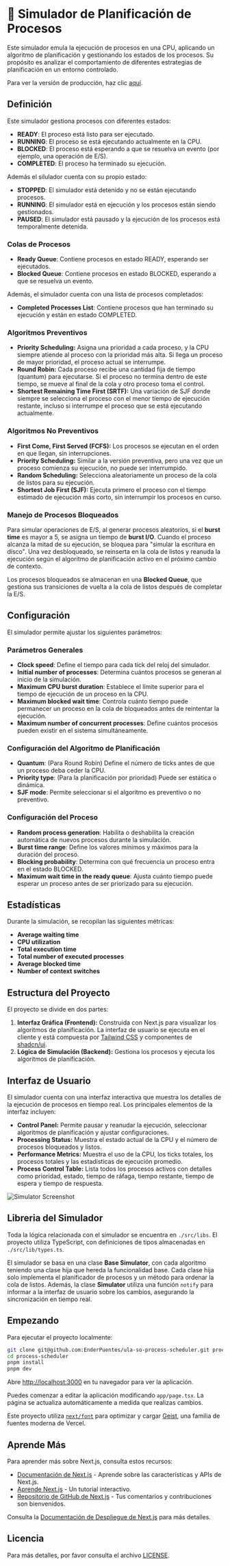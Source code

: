 # 👾 Simulador de Planificación de Procesos

Este simulador emula la ejecución de procesos en una CPU, aplicando un algoritmo de planificación y gestionando los estados de los procesos. Su propósito es analizar el comportamiento de diferentes estrategias de planificación en un entorno controlado.

Para ver la versión de producción, haz clic [aquí](https://ula-so-process-scheduler.vercel.app/).

## Definición

Este simulador gestiona procesos con diferentes estados:

- **READY**: El proceso está listo para ser ejecutado.
- **RUNNING**: El proceso se está ejecutando actualmente en la CPU.
- **BLOCKED**: El proceso está esperando a que se resuelva un evento (por ejemplo, una operación de E/S).
- **COMPLETED**: El proceso ha terminado su ejecución.

Además el silulador cuenta con su propio estado:

- **STOPPED**: El simulador está detenido y no se están ejecutando procesos.
- **RUNNING**: El simulador está en ejecución y los procesos están siendo gestionados.
- **PAUSED**: El simulador está pausado y la ejecución de los procesos está temporalmente detenida.

### Colas de Procesos

- **Ready Queue**: Contiene procesos en estado READY, esperando ser ejecutados.
- **Blocked Queue**: Contiene procesos en estado BLOCKED, esperando a que se resuelva un evento.

Además, el simulador cuenta con una lista de procesos completados:

- **Completed Processes List**: Contiene procesos que han terminado su ejecución y están en estado COMPLETED.

### Algoritmos Preventivos

- **Priority Scheduling:** Asigna una prioridad a cada proceso, y la CPU siempre atiende al proceso con la prioridad más alta. Si llega un proceso de mayor prioridad, el proceso actual se interrumpe.
- **Round Robin:** Cada proceso recibe una cantidad fija de tiempo (quantum) para ejecutarse. Si el proceso no termina dentro de este tiempo, se mueve al final de la cola y otro proceso toma el control.
- **Shortest Remaining Time First (SRTF):** Una variación de SJF donde siempre se selecciona el proceso con el menor tiempo de ejecución restante, incluso si interrumpe el proceso que se está ejecutando actualmente.

### Algoritmos No Preventivos

- **First Come, First Served (FCFS):** Los procesos se ejecutan en el orden en que llegan, sin interrupciones.
- **Priority Scheduling:** Similar a la versión preventiva, pero una vez que un proceso comienza su ejecución, no puede ser interrumpido.
- **Random Scheduling:** Selecciona aleatoriamente un proceso de la cola de listos para su ejecución.
- **Shortest Job First (SJF):** Ejecuta primero el proceso con el tiempo estimado de ejecución más corto, sin interrumpir los procesos en curso.

### Manejo de Procesos Bloqueados

Para simular operaciones de E/S, al generar procesos aleatorios, si el **burst time** es mayor a 5, se asigna un tiempo de **burst I/O**. Cuando el proceso alcanza la mitad de su ejecución, se bloquea para "simular la escritura en disco". Una vez desbloqueado, se reinserta en la cola de listos y reanuda la ejecución según el algoritmo de planificación activo en el próximo cambio de contexto.

Los procesos bloqueados se almacenan en una **Blocked Queue**, que gestiona sus transiciones de vuelta a la cola de listos después de completar la E/S.

## Configuración

El simulador permite ajustar los siguientes parámetros:

### Parámetros Generales

- **Clock speed**: Define el tiempo para cada tick del reloj del simulador.
- **Initial number of processes**: Determina cuántos procesos se generan al inicio de la simulación.
- **Maximum CPU burst duration**: Establece el límite superior para el tiempo de ejecución de un proceso en la CPU.
- **Maximum blocked wait time**: Controla cuánto tiempo puede permanecer un proceso en la cola de bloqueados antes de reintentar la ejecución.
- **Maximum number of concurrent processes**: Define cuántos procesos pueden existir en el sistema simultáneamente.

### Configuración del Algoritmo de Planificación

- **Quantum**: (Para Round Robin) Define el número de ticks antes de que un proceso deba ceder la CPU.
- **Priority type**: (Para la planificación por prioridad) Puede ser estática o dinámica.
- **SJF mode**: Permite seleccionar si el algoritmo es preventivo o no preventivo.

### Configuración del Proceso

- **Random process generation**: Habilita o deshabilita la creación automática de nuevos procesos durante la simulación.
- **Burst time range**: Define los valores mínimos y máximos para la duración del proceso.
- **Blocking probability**: Determina con qué frecuencia un proceso entra en el estado BLOCKED.
- **Maximum wait time in the ready queue**: Ajusta cuánto tiempo puede esperar un proceso antes de ser priorizado para su ejecución.

## Estadísticas

Durante la simulación, se recopilan las siguientes métricas:

- **Average waiting time**
- **CPU utilization**
- **Total execution time**
- **Total number of executed processes**
- **Average blocked time**
- **Number of context switches**

## Estructura del Proyecto

El proyecto se divide en dos partes:

1. **Interfaz Gráfica (Frontend):** Construida con Next.js para visualizar los algoritmos de planificación. La interfaz de usuario se ejecuta en el cliente y está compuesta por [Tailwind CSS](https://tailwindcss.com/) y componentes de [shadcn/ui](https://ui.shadcn.com/).
2. **Lógica de Simulación (Backend):** Gestiona los procesos y ejecuta los algoritmos de planificación.

## Interfaz de Usuario

El simulador cuenta con una interfaz interactiva que muestra los detalles de la ejecución de procesos en tiempo real. Los principales elementos de la interfaz incluyen:

- **Control Panel:** Permite pausar y reanudar la ejecución, seleccionar algoritmos de planificación y ajustar configuraciones.
- **Processing Status:** Muestra el estado actual de la CPU y el número de procesos bloqueados y listos.
- **Performance Metrics:** Muestra el uso de la CPU, los ticks totales, los procesos totales y las estadísticas de ejecución promedio.
- **Process Control Table:** Lista todos los procesos activos con detalles como prioridad, estado, tiempo de ráfaga, tiempo restante, tiempo de espera y tiempo de respuesta.

![Simulator Screenshot](docs/simulator.png)

## Libreria del Simulador

Toda la lógica relacionada con el simulador se encuentra en `./src/libs`. El proyecto utiliza TypeScript, con definiciones de tipos almacenadas en `./src/lib/types.ts`.

El simulador se basa en una clase **Base Simulator**, con cada algoritmo teniendo una clase hija que hereda la funcionalidad base. Cada clase hija solo implementa el planificador de procesos y un método para ordenar la cola de listos. Además, la clase **Simulator** utiliza una función `notify` para informar a la interfaz de usuario sobre los cambios, asegurando la sincronización en tiempo real.

## Empezando

Para ejecutar el proyecto localmente:

```bash
git clone git@github.com:EnderPuentes/ula-so-process-scheduler.git process-scheduler
cd process-scheduler
pnpm install
pnpm dev
```

Abre [http://localhost:3000](http://localhost:3000) en tu navegador para ver la aplicación.

Puedes comenzar a editar la aplicación modificando `app/page.tsx`. La página se actualiza automáticamente a medida que realizas cambios.

Este proyecto utiliza [`next/font`](https://nextjs.org/docs/app/building-your-application/optimizing/fonts) para optimizar y cargar [Geist](https://vercel.com/font), una familia de fuentes moderna de Vercel.

## Aprende Más

Para aprender más sobre Next.js, consulta estos recursos:

- [Documentación de Next.js](https://nextjs.org/docs) - Aprende sobre las características y APIs de Next.js.
- [Aprende Next.js](https://nextjs.org/learn) - Un tutorial interactivo.
- [Repositorio de GitHub de Next.js](https://github.com/vercel/next.js) - Tus comentarios y contribuciones son bienvenidos.

Consulta la [Documentación de Despliegue de Next.js](https://nextjs.org/docs/app/building-your-application/deploying) para más detalles.

## Licencia

Para más detalles, por favor consulta el archivo [LICENSE](./LICENSE.md).
